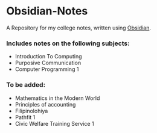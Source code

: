 # Obsidian-Notes

A Repository for my college notes, written using [Obsidian](https://github.com/2Tsk2/Obsidian-Notes/tree/main/notes/Purposive%20Communication).

### Includes notes on the following subjects:
 - Introduction To Computing
 - Purposive Communication
 - Computer Programming 1
   
### To be added: 
 - Mathematics in the Modern World
 - Principles of accounting
 - Filipinolohiya
 - Pathfit 1
 - Civic Welfare Training Service 1
   
